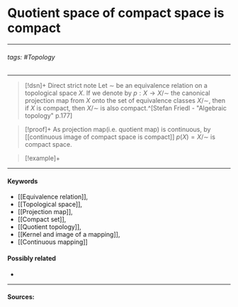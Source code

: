 # Quotient space of compact space is compact
***
###### tags: #Topology 
***
>[!dsn]+ Direct strict note
>Let $\sim$ be an equivalence relation on a topological space $X$. If we denote by $p:X\to X/\sim$ the canonical projection map from $X$ onto the set of equivalence classes $X/\sim$, then if $X$ is compact, then $X/\sim$ is also compact.^[Stefan Friedl - "Algebraic topology" p.177]

>[!proof]+
>As projection map(i.e. quotient map) is continuous, by [[continuous image of compact space is compact]] $p(X)=X/\sim$ is compact space.

>[!example]+ 
>
***
#### Keywords
- [[Equivalence relation]],
- [[Topological space]],
- [[Projection map]],
- [[Compact set]],
- [[Quotient topology]],
- [[Kernel and image of a mapping]],
- [[Continuous mapping]]
#### Possibly related
- 
***
#### Sources: